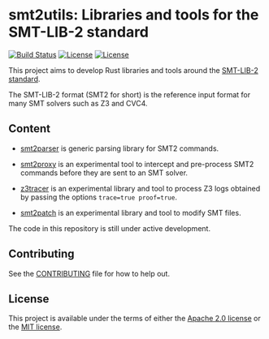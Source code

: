 # smt2utils: Libraries and tools for the SMT-LIB-2 standard

[![Build Status](https://github.com/facebookincubator/smt2utils/workflows/Rust/badge.svg)](https://github.com/facebookincubator/smt2utils/actions?query=workflow%3ARust)
[![License](https://img.shields.io/badge/license-Apache-green.svg)](LICENSE-APACHE)
[![License](https://img.shields.io/badge/license-MIT-green.svg)](LICENSE-MIT)

This project aims to develop Rust libraries and tools around the [SMT-LIB-2
standard](http://smtlib.cs.uiowa.edu/language.shtml).

The SMT-LIB-2 format (SMT2 for short) is the reference input format for many SMT solvers such
as Z3 and CVC4.

## Content

* [smt2parser](smt2parser) is generic parsing library for SMT2 commands.

* [smt2proxy](smt2proxy) is an experimental tool to intercept and pre-process SMT2
  commands before they are sent to an SMT solver.

* [z3tracer](z3tracer) is an experimental library and tool to process Z3 logs obtained by
  passing the options `trace=true proof=true`.

* [smt2patch](smt2patch) is an experimental library and tool to modify SMT files.

The code in this repository is still under active development.

## Contributing

See the [CONTRIBUTING](CONTRIBUTING.md) file for how to help out.

## License

This project is available under the terms of either the [Apache 2.0
license](LICENSE-APACHE) or the [MIT license](LICENSE-MIT).
